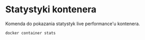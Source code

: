 # Statystyki kontenera 
Komenda do pokazania statystyk live performance'u kontenera.  
```commandline 
docker container stats  
```  